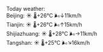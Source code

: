 Today weather:  
Beijing: ☀️   🌡️+26°C 🌬️↓11km/h  
Tianjin: ☀️   🌡️+26°C 🌬️↑15km/h  
Shijiazhuang: ☀️   🌡️+28°C 🌬️→11km/h  
Tangshan: ☀️   🌡️+25°C 🌬️↘16km/h  
